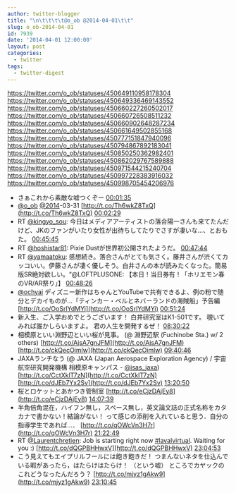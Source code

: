 ```yaml
---
author: twitter-blogger
title: "\n\t\t\t\t@o_ob @2014-04-01\t\t"
slug: o_ob-2014-04-01
id: 7939
date: '2014-04-01 12:00:00'
layout: post
categories:
  - twitter
tags:
  - twitter-digest
---
```


https://twitter.com/o_ob/statuses/450649110958178304 https://twitter.com/o_ob/statuses/450649336469143552 https://twitter.com/o_ob/statuses/450660227260502017 https://twitter.com/o_ob/statuses/450660726508511232 https://twitter.com/o_ob/statuses/450660902648287234 https://twitter.com/o_ob/statuses/450661649502855168 https://twitter.com/o_ob/statuses/450777151847940096 https://twitter.com/o_ob/statuses/450794867892183041 https://twitter.com/o_ob/statuses/450850250362982401 https://twitter.com/o_ob/statuses/450862029767589888 https://twitter.com/o_ob/statuses/450971544215240704 https://twitter.com/o_ob/statuses/450997228383916032 https://twitter.com/o_ob/statuses/450998705454206976  

*   さぁこれから素敵な嘘つくぞー [00:01:35](https://twitter.com/o_ob/statuses/450649110958178304)
*   [@o_ob](https://twitter.com/o_ob) [@2014](https://twitter.com/2014)-03-31 [http://t.co/Th6wkZ8TxQ](http://t.co/Th6wkZ8TxQ) [00:02:29](https://twitter.com/o_ob/statuses/450649336469143552)
*   RT [@kingyo_sou](https://twitter.com/kingyo_sou): 今日はメディアアーティストの落合陽一さんも来てたんだけど、JKのファンがいたり女性が出待ちしてたりでさすが凄いな…、とおもた。 [00:45:45](https://twitter.com/o_ob/statuses/450660227260502017)
*   RT [@hoshistar81](https://twitter.com/hoshistar81): Pixie Dustが世界初公開されたようだ。 [00:47:44](https://twitter.com/o_ob/statuses/450660726508511232)
*   RT [@yamaatoku](https://twitter.com/yamaatoku): 感想続き。落合さんがとても気さく。藤井さんが渋くてカッコいい。伊藤さんが凄く優しそう。白井さんの本が読みたくなった。簡易版SR絶対欲しい。“@LOFTPLUSONE: 【本日！当日券有！「ホリエモン春のVR/AR祭り」】 [00:48:26](https://twitter.com/o_ob/statuses/450660902648287234)
*   [@ochyai](https://twitter.com/ochyai) ディズニー新作はちゃんとYouTubeで共有できるよ、例の粉で随分とデカイものが...「ティンカー・ベルとネバーランドの海賊船」予告編 [http://t.co/OoSrlYdMYi](http://t.co/OoSrlYdMYi) [00:51:24](https://twitter.com/o_ob/statuses/450661649502855168)
*   新入生、ご入学おめでとうございます！ 白井研究室はK1-501です。 覗いてみれば誰かしらいますよ。 君の人生を開発するぜ！ [08:30:22](https://twitter.com/o_ob/statuses/450777151847940096)
*   相模原といい淵野辺といい桜が見事。 (@ 淵野辺駅 (Fuchinobe Sta.) w/ 2 others) [http://t.co/AjsA7gnJFM](http://t.co/AjsA7gnJFM) [http://t.co/ckQecOimlw](http://t.co/ckQecOimlw) [09:40:46](https://twitter.com/o_ob/statuses/450794867892183041)
*   JAXAランチなう (@ JAXA (Japan Aerospace Exploration Agency) / 宇宙航空研究開発機構 相模原キャンパス - [@isas_jaxa](https://twitter.com/isas_jaxa)) [http://t.co/CctXklT7zN](http://t.co/CctXklT7zN) [http://t.co/dJEb7Yx2Sv](http://t.co/dJEb7Yx2Sv) [13:20:50](https://twitter.com/o_ob/statuses/450850250362982401)
*   桜とロケットとあかつき管制室 [http://t.co/eCjzDAjEy8](http://t.co/eCjzDAjEy8) [14:07:39](https://twitter.com/o_ob/statuses/450862029767589888)
*   半角倍角混在，ハイフン無し，スペース無し，英文論文誌の正式名称をカタカナで書かない！結論がない！ って感じの添削を入れていると思う．自分の指導学生であれば…． [http://t.co/qOWcVn3H7r](http://t.co/qOWcVn3H7r) [21:22:49](https://twitter.com/o_ob/statuses/450971544215240704)
*   RT [@Laurentchretien](https://twitter.com/Laurentchretien): Job is starting right now [#lavalvirtual](https://twitter.com/search?q=%23lavalvirtual&src=hash). Waiting for you :) [http://t.co/dQGPBHHwxV](http://t.co/dQGPBHHwxV) [23:04:53](https://twitter.com/o_ob/statuses/450997228383916032)
*   こう見えてもエイプリルフールには飽き飽きだ！ つまんないネタを仕込んでいる暇があったら，はたらけはたらけ！ （という嘘） ところでカヤックのこれどうなったんだろう？ [http://t.co/mjyz1gAkw9](http://t.co/mjyz1gAkw9) [23:10:45](https://twitter.com/o_ob/statuses/450998705454206976)